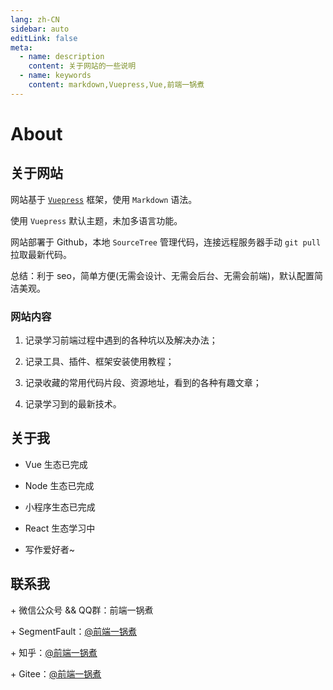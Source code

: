 ```yaml
---
lang: zh-CN
sidebar: auto
editLink: false
meta:
  - name: description
    content: 关于网站的一些说明
  - name: keywords
    content: markdown,Vuepress,Vue,前端一锅煮
---
```


# About

## 关于网站

网站基于 [`Vuepress`](https://vuepress.vuejs.org/zh/) 框架，使用 `Markdown` 语法。

使用 `Vuepress` 默认主题，未加多语言功能。

网站部署于 Github，本地 `SourceTree` 管理代码，连接远程服务器手动 `git pull` 拉取最新代码。

总结：利于 seo，简单方便(无需会设计、无需会后台、无需会前端)，默认配置简洁美观。

### 网站内容

1. 记录学习前端过程中遇到的各种坑以及解决办法；

2. 记录工具、插件、框架安装使用教程；

3. 记录收藏的常用代码片段、资源地址，看到的各种有趣文章；

4. 记录学习到的最新技术。

## 关于我

- Vue 生态已完成

- Node 生态已完成

- 小程序生态已完成

- React 生态学习中

- 写作爱好者~

## 联系我

<span>+</span> 微信公众号 && QQ群：前端一锅煮

<span>+</span> SegmentFault：[@前端一锅煮](https://segmentfault.com/u/daqianduan)

<span>+</span> 知乎：[@前端一锅煮](https://www.zhihu.com/people/qian-duan-yiguo-zhu/activities)

<span>+</span> Gitee：[@前端一锅煮](https://gitee.com/cjm0)